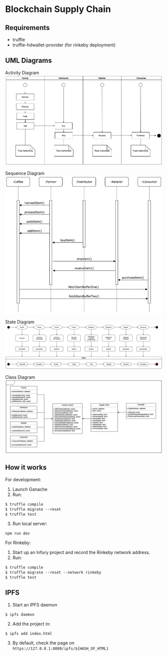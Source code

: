# Blockchain Supply Chain

## Requirements
- truffle
- truffle-hdwallet-provider (for rinkeby deployment)

## UML Diagrams


Activity Diagram
![Activity Diagram](./UML/supply_chain_activity_diagram.jpg)


Sequence Diagram
![Sequence Diagram](./UML/supply_chain_sequence_diagram.jpg)


State Diagram
![State Diagram](./UML/supply_chain_state_diagram.jpg)


Class Diagram
![Class Diagram](./UML/supply_chain_class_diagram.jpg)


## How it works

For development:
1. Launch Ganache
2. Run:
```
$ truffle compile
$ truffle migrate --reset
$ truffle test
```
3. Run local server:
```
npm run dev
```

For Rinkeby:
1. Start up an Infury project and record the Rinkeby network address.
2. Run:
```
$ truffle compile
$ truffle migrate --reset --network rinkeby
$ truffle test
```

## IPFS
1. Start an IPFS daemon
```
$ ipfs daemon
```
2. Add the project in:
```
$ ipfs add index.html
```
3. By default, check the page on
```https://127.0.0.1:8080/ipfs/${HASH_OF_HTML}```
